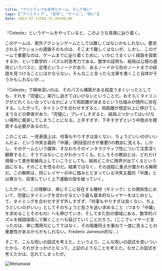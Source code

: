 ```yaml
---
title: "プリミティブな哲学とゲーム、そして呪い"
tags: ["プリミティブ", "哲学", "ゲーム", "呪い"]
date: 2022-07-11T02:37:29+09:00
---
```


『Celeste』というゲームをやっていると、このような真理に辿り着く。

このゲームは、案外アクションゲームとしては難しくはないかもしれない。要求されるアクションの連鎖そのものは、そこまで難しくはないが、しかし、このゲームで重要なのは、ゲームまでに辿り着くために、いかにうまくいく経路を探索するか、という数学的・パズル的思考力である。数学の証明も、結局は公理の適用というパスと、定理というノードがあり、あるノードから別のノードまでの経路を見つけることにほかならない。そんなこと言ったら文章を書くこと自体がそうかもしれないが...。

『Celeste』で興味深いのは、そのパズル構築がある程度うまくいったとしても、それを「完璧に」実行し過ぎてはいけないということだ。おそらくタイミングがどれくらい合っているかによって飛距離が決まるという仕組みが随所に存在する。したがって、タイミングを合わせすぎると、飛距離が想定以上に伸びてしまうなどの弊害があり、「完璧に」プレイしすぎると、結局ぶつかってはいけない場所に衝突してしまうことになる。上手すぎす、下手すぎずという中間点を模索する必要があるのだ。

このことは、一見表面上は、何事もやりすぎは良くない、ちょうどいいのがいいんだよ、という冷笑主義的「中庸」(鉤括弧付きが重要!)の教訓に見える。しかし、そのゲームという媒体、すなわちそのインタラクティブ性について注意深く観察すると、そうではないことがわかってくる。むしろその教訓とは、どれだけ頑張って進歩発展向上していこうとしても、結局どこかに限界が出てくるという話になる。そのことを悟るのだ。結果ではなく、その過程に重点が置かれる解釈だ。この解釈は、同じレイヤーの中に踏みとどまっている冷笑主義的「中庸」とは異なり、収束していく上下運動の殻を破っていく。

したがって、この理解は、単にそこに存在する機材（ギミック）との関係性において、完璧にタイミングを合わせるという最も基本的なレイヤーをはじめとして、タイミングを合わせすぎず外しすぎず、「何事もやりすぎは良くない、ちょうどいいのがいい」としてそのちょうど良さを追い求めること（つまり「中庸」を求めることそのもの）へも伸びていき、そしてまた別の領域にある、数学的パズルを経路探索して解くことへも延びていくことだろう。（ここでレイヤーと言ったのは、単に慣用句としてではなく、その階層同士を重ねて一度に見ることの重要性があるからかもしれない。Frederic Jameson的な...）

そこで、こんな呪いの図式を考えた。というより、こんな呪いの図式を思いついたから、それがきっかけとなって、上記のようなことを考えた。なぜこの図式を考えたかは、忘れてしまったが。

![Metamask](/img/primphilosophy-game-noroi/n.png)